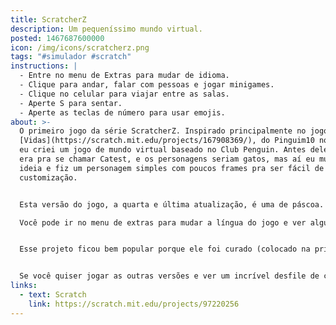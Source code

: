 ```yaml
---
title: ScratcherZ
description: Um pequeníssimo mundo virtual.
posted: 1467687600000
icon: /img/icons/scratcherz.png
tags: "#simulador #scratch"
instructions: |
  - Entre no menu de Extras para mudar de idioma.
  - Clique para andar, falar com pessoas e jogar minigames.
  - Clique no celular para viajar entre as salas.
  - Aperte S para sentar.
  - Aperte as teclas de número para usar emojis.
about: >-
  O primeiro jogo da série ScratcherZ. Inspirado principalmente no jogo
  [Vidas](https://scratch.mit.edu/projects/167908369/), do Pinguim10 no Scratch,
  eu criei um jogo de mundo virtual baseado no Club Penguin. Antes dele lançar
  era pra se chamar Catest, e os personagens seriam gatos, mas aí eu mudei de
  ideia e fiz um personagem simples com poucos frames pra ser fácil de criar
  customização.


  Esta versão do jogo, a quarta e última atualização, é uma de páscoa. Você tinha que encontrar os ovos escondidos nas salas para ganhar creds como recompensa.

  Você pode ir no menu de extras para mudar a língua do jogo e ver alguns sites antigos que eu fiz para ele.


  Esse projeto ficou bem popular porque ele foi curado (colocado na primeira página do Scratch, o site onde o jogo foi compartilhado), mas muitos jogadores tiveram problemas por causa da implementação meio lixosa da escolha de idioma.


  Se você quiser jogar as outras versões e ver um incrível desfile de carnaval multi-milionário, elas estão disponíveis no [estúdio do ScratcherZ](https://scratch.mit.edu/studios/1840308/).
links:
  - text: Scratch
    link: https://scratch.mit.edu/projects/97220256
---
```


<scratch url="https://scratch.mit.edu/projects/97220256"></scratch>
